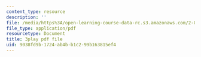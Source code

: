 ```yaml
---
content_type: resource
description: ''
file: /media/https%3A/open-learning-course-data-rc.s3.amazonaws.com/2-003sc-engineering-dynamics-fall-2011/9038fd9b1724ab4bb1c299b163815ef4_pYZMNOuRwk0.pdf
file_type: application/pdf
resourcetype: Document
title: 3play pdf file
uid: 9038fd9b-1724-ab4b-b1c2-99b163815ef4
---
```

